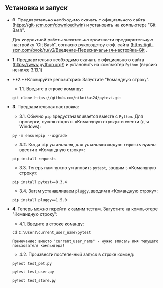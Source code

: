 ## Установка и запуск

- **0.** Предварительно необходимо скачать с официального сайта (https://git-scm.com/download/win) и установить на компьютере "Git Bash".

   Для корректной работы желательно произвести предварительную настройку "Git Bash", согласно руководству с оф. сайта (https://git-scm.com/book/ru/v2/Введение-Первоначальная-настройка-Git).

- **1.** Предварительно необходимо скачать с официального сайта (https://www.python.org/) и установить на компьютер `Python` (версию не ниже 3.13.1)

- **2.**Клонируйте репозиторий:
   Запустите "Командную строку".
   
    - 1.1. Введите в строке команду:

    `git clone https://github.com/niknikas24/pytest.git`

- **3.** Предварительная настройка:

    - 3.1. Обычно `pip` предустанавливается вместе с `Python`. Для проверки, нужно открыть «Командную строку» и ввести (для Windows):

    `py -m ensurepip --upgrade`

    - 3.2. Когда `pip` установлен, для установки модуля `requests` нужно ввести в «Командную строку»:

    `pip install requests`

    - 3.3. Теперь нам нужно установить `pytest`, вводим в «Командную строку»:
    
    `pip install pytest==8.3.4`  

    - 3.4. Затем устанавливаем `pluggy`, вводим в «Командную строку»:

    `pip install pluggy==1.5.0` 

- **4.** Теперь можно перейти к самим тестам. Запустите на компьютере "Командную строку":

    - 4.1. Введите в строке команду:

    `cd C:\Users\current_user_name\pytest`

    `Примечание: вместо "current_user_name" - нужно вписать имя текущего пользователя компьютера!`  

    - 4.2. Произвести постепенный запуск в строке команд:
 
    `pytest test_pet.py`

    `pytest test_user.py`

    `pytest test_store.py`
